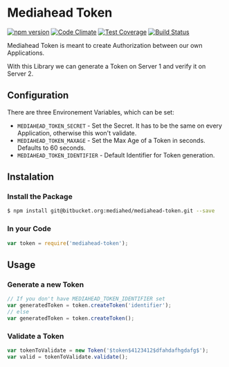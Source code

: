 # Mediahead Token
[![npm version](https://badge.fury.io/js/mediahead-token.svg)](http://badge.fury.io/js/mediahead-token)
[![Code Climate](https://codeclimate.com/github/Mediahead-AG/mediahead-token/badges/gpa.svg)](https://codeclimate.com/github/Mediahead-AG/mediahead-token)
[![Test Coverage](https://codeclimate.com/github/Mediahead-AG/mediahead-token/badges/coverage.svg)](https://codeclimate.com/github/Mediahead-AG/mediahead-token)
[![Build Status](https://travis-ci.org/Mediahead-AG/mediahead-token.svg)](https://travis-ci.org/Mediahead-AG/mediahead-token)

Mediahead Token is meant to create Authorization between our own Applications.

With this Library we can generate a Token on Server 1 and verify it on Server 2.

## Configuration
There are three Environement Variables, which can be set:

 * `MEDIAHEAD_TOKEN_SECRET` - Set the Secret. It has to be the same on every Application, otherwise this won't validate.
 * `MEDIAHEAD_TOKEN_MAXAGE` - Set the Max Age of a Token in seconds. Defaults to 60 seconds.
 * `MEDIAHEAD_TOKEN_IDENTIFIER` - Default Identifier for Token generation.

## Instalation
### Install the Package
```bash
$ npm install git@bitbucket.org:mediahed/mediahead-token.git --save
```

### In your Code
```javascript
var token = require('mediahead-token');
```

## Usage

### Generate a new Token
```javascript
// If you don't have MEDIAHEAD_TOKEN_IDENTIFIER set
var generatedToken = token.createToken('identifier');
// else
var generatedToken = token.createToken();
```

### Validate a Token
```javascript
var tokenToValidate = new Token('$token$4123412$dfahdafhgdafg$');
var valid = tokenToValidate.validate();
```
